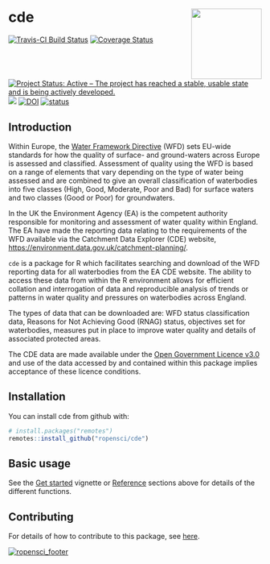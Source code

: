 
<!-- README.md is generated from README.Rmd. Please edit that file -->

# cde <img src="https://ropensci.github.io/cde/logo/logo.png" align="right" height=140/>

[![Travis-CI Build
Status](https://travis-ci.org/ropensci/cde.svg?branch=master)](https://travis-ci.org/ropensci/cde)
[![Coverage
Status](https://coveralls.io/repos/github/ropensci/cde/badge.svg?branch=master)](https://coveralls.io/github/ropensci/cde?branch=master)
[![Project Status: Active – The project has reached a stable, usable
state and is being actively
developed.](https://www.repostatus.org/badges/latest/active.svg)](https://www.repostatus.org/#active)
[![](https://badges.ropensci.org/284_status.svg)](https://github.com/ropensci/onboarding/issues/284)
[![DOI](https://zenodo.org/badge/92712854.svg)](https://zenodo.org/badge/latestdoi/92712854)
[![status](http://joss.theoj.org/papers/0d35f75e861fcf47556d70571e226589/status.svg)](http://joss.theoj.org/papers/0d35f75e861fcf47556d70571e226589)

## Introduction

Within Europe, the [Water Framework
Directive](http://ec.europa.eu/environment/water/water-framework/index_en.html)
(WFD) sets EU-wide standards for how the quality of surface- and
ground-waters across Europe is assessed and classified. Assessment of
quality using the WFD is based on a range of elements that vary
depending on the type of water being assessed and are combined to give
an overall classification of waterbodies into five classes (High, Good,
Moderate, Poor and Bad) for surface waters and two classes (Good or
Poor) for groundwaters.

In the UK the Environment Agency (EA) is the competent authority
responsible for monitoring and assessment of water quality within
England. The EA have made the reporting data relating to the
requirements of the WFD available via the Catchment Data Explorer (CDE)
website, <https://environment.data.gov.uk/catchment-planning/>.

`cde` is a package for R which facilitates searching and download of the
WFD reporting data for all waterbodies from the EA CDE website. The
ability to access these data from within the R environment allows for
efficient collation and interrogation of data and reproducible analysis
of trends or patterns in water quality and pressures on waterbodies
across England.

The types of data that can be downloaded are: WFD status classification
data, Reasons for Not Achieving Good (RNAG) status, objectives set for
waterbodies, measures put in place to improve water quality and details
of associated protected areas.

The CDE data are made available under the [Open Government Licence
v3.0](https://www.nationalarchives.gov.uk/doc/open-government-licence/version/3/)
and use of the data accessed by and contained within this package
implies acceptance of these licence conditions.

## Installation

You can install cde from github with:

``` r
# install.packages("remotes")
remotes::install_github("ropensci/cde")
```

## Basic usage

See the [Get started](https://docs.ropensci.org/cde/articles/cde.html)
vignette or
[Reference](https://docs.ropensci.org/cde/reference/index.html) sections
above for details of the different functions.

## Contributing

For details of how to contribute to this package, see
[here](https://docs.ropensci.org/cde/CONTRIBUTING.html).

[![ropensci\_footer](https://ropensci.org/public_images/github_footer.png)](https://ropensci.org)
